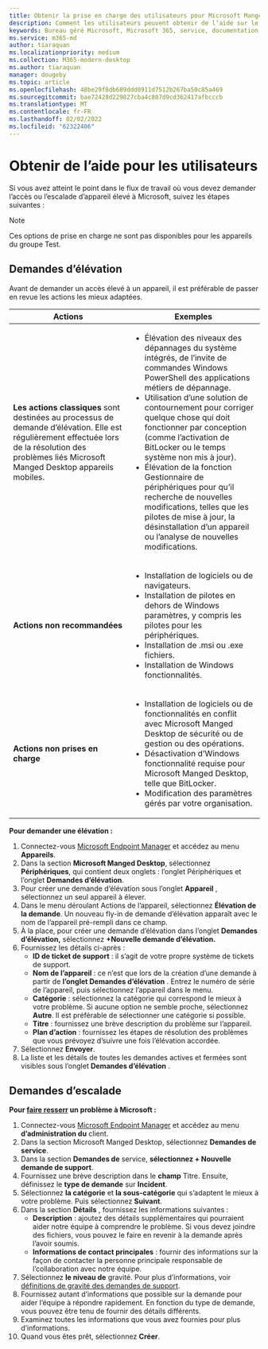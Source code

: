 ```yaml
---
title: Obtenir la prise en charge des utilisateurs pour Microsoft Manged Desktop
description: Comment les utilisateurs peuvent obtenir de l’aide sur le service et les appareils
keywords: Bureau géré Microsoft, Microsoft 365, service, documentation
ms.service: m365-md
author: tiaraquan
ms.localizationpriority: medium
ms.collection: M365-modern-desktop
ms.author: tiaraquan
manager: dougeby
ms.topic: article
ms.openlocfilehash: 48be29f8db689ddd0911d7512b267ba50c85a469
ms.sourcegitcommit: bae72428d229827cba4c807d9cd362417afbcccb
ms.translationtype: MT
ms.contentlocale: fr-FR
ms.lasthandoff: 02/02/2022
ms.locfileid: "62322406"
---
```

# <a name="getting-help-for-users"></a>Obtenir de l’aide pour les utilisateurs

Si vous avez atteint le point dans le flux [](../service-description/user-support.md) de travail où vous devez demander l’accès ou l’escalade d’appareil élevé à Microsoft, suivez les étapes suivantes :

>[!NOTE]
>Ces options de prise en charge ne sont pas disponibles pour les appareils du groupe Test.

## <a name="elevation-requests"></a>Demandes d’élévation

Avant de demander un accès élevé à un appareil, il est préférable de passer en revue les actions les mieux adaptées.

| Actions | Exemples |
| ------ | ------ |
| **Les actions classiques** sont destinées au processus de demande d’élévation. Elle est régulièrement effectuée lors de la résolution des problèmes liés Microsoft Manged Desktop appareils mobiles. | <ul><li>Élévation des niveaux des dépannages du système intégrés, de l’invite de commandes Windows PowerShell des applications métiers de dépannage.</li><li>Utilisation d’une solution de contournement pour corriger quelque chose qui doit fonctionner par conception (comme l’activation de BitLocker ou le temps système non mis à jour).</li><li>Élévation de la fonction Gestionnaire de périphériques pour qu’il recherche de nouvelles modifications, telles que les pilotes de mise à jour, la désinstallation d’un appareil ou l’analyse de nouvelles modifications.</li></ul>
| **Actions non recommandées** | <ul><li>Installation de logiciels ou de navigateurs.</li><li>Installation de pilotes en dehors de Windows paramètres, y compris les pilotes pour les périphériques.</li><li>Installation de .msi ou .exe fichiers.</li><li>Installation de Windows fonctionnalités.</li></ul>
| **Actions non prises en charge** | <ul><li>Installation de logiciels ou de fonctionnalités en conflit avec Microsoft Manged Desktop de sécurité ou de gestion ou des opérations.</li><li>Désactivation d’Windows fonctionnalité requise pour Microsoft Manged Desktop, telle que BitLocker.</li><li>Modification des paramètres gérés par votre organisation.</li><ul>

**Pour demander une élévation :**

1. Connectez-vous [Microsoft Endpoint Manager](https://endpoint.microsoft.com/) et accédez au menu **Appareils**.
1. Dans la section **Microsoft Manged Desktop**, sélectionnez **Périphériques**, qui contient deux onglets : l’onglet Périphériques et l’onglet **Demandes d’élévation**.
1. Pour créer une demande d’élévation sous l’onglet **Appareil** , sélectionnez un seul appareil à élever.
1. Dans le menu déroulant Actions de l’appareil, sélectionnez **Élévation de la demande**. Un nouveau fly-in de demande d’élévation apparaît avec le nom de l’appareil pré-rempli dans ce champ.
1. À la place, pour créer une demande d’élévation dans l’onglet **Demandes d’élévation,** sélectionnez **+Nouvelle demande d’élévation.**
1. Fournissez les détails ci-après :
    - **ID de ticket de support** : il s’agit de votre propre système de tickets de support.
    - **Nom de l’appareil** : ce n’est que lors de la création d’une demande à partir de **l’onglet Demandes d’élévation** . Entrez le numéro de série de l’appareil, puis sélectionnez l’appareil dans le menu.
    - **Catégorie** : sélectionnez la catégorie qui correspond le mieux à votre problème. Si aucune option ne semble proche, sélectionnez **Autre**. Il est préférable de sélectionner une catégorie si possible.
    - **Titre** : fournissez une brève description du problème sur l’appareil.
    - **Plan d’action** : fournissez les étapes de résolution des problèmes que vous prévoyez d’suivre une fois l’élévation accordée.
1. Sélectionnez **Envoyer**.
1. La liste et les détails de toutes les demandes actives et fermées sont visibles sous l’onglet **Demandes d’élévation** .

## <a name="escalation-requests"></a>Demandes d’escalade

**Pour [faire resserr](../service-description/user-support.md#escalation-portal) un problème à Microsoft :**

1. Connectez-vous [Microsoft Endpoint Manager](https://endpoint.microsoft.com/) et accédez au menu **d’administration du** client.
2. Dans la section Microsoft Manged Desktop, sélectionnez **Demandes de service**.
3. Dans la section **Demandes de** service, **sélectionnez + Nouvelle demande de support**.
4. Fournissez une brève description dans le **champ** Titre. Ensuite, définissez le **type de demande** sur **Incident**.
5. Sélectionnez **la catégorie** et **la sous-catégorie** qui s’adaptent le mieux à votre problème. Puis sélectionnez **Suivant**.
6. Dans la section **Détails** , fournissez les informations suivantes :
    - **Description** : ajoutez des détails supplémentaires qui pourraient aider notre équipe à comprendre le problème. Si vous devez joindre des fichiers, vous pouvez le faire en revenir à la demande après l’avoir soumis.
    - **Informations de contact principales** : fournir des informations sur la façon de contacter la personne principale responsable de l’collaboration avec notre équipe.
7. Sélectionnez **le niveau de** gravité. Pour plus d’informations, voir [définitions de gravité des demandes de support](../working-with-managed-desktop/admin-support.md#support-request-severity-definitions).
8. Fournissez autant d’informations que possible sur la demande pour aider l’équipe à répondre rapidement. En fonction du type de demande, vous pouvez être tenu de fournir des détails différents.
9. Examinez toutes les informations que vous avez fournies pour plus d’informations.
10. Quand vous êtes prêt, sélectionnez **Créer**.
